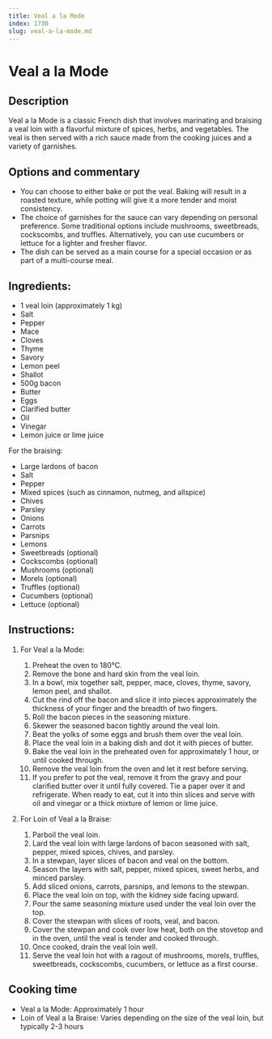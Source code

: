 ```yaml
---
title: Veal a la Mode
index: 1730
slug: veal-a-la-mode.md
---
```


# Veal a la Mode

## Description
Veal a la Mode is a classic French dish that involves marinating and braising a veal loin with a flavorful mixture of spices, herbs, and vegetables. The veal is then served with a rich sauce made from the cooking juices and a variety of garnishes.

## Options and commentary
- You can choose to either bake or pot the veal. Baking will result in a roasted texture, while potting will give it a more tender and moist consistency.
- The choice of garnishes for the sauce can vary depending on personal preference. Some traditional options include mushrooms, sweetbreads, cockscombs, and truffles. Alternatively, you can use cucumbers or lettuce for a lighter and fresher flavor.
- The dish can be served as a main course for a special occasion or as part of a multi-course meal.

## Ingredients:
- 1 veal loin (approximately 1 kg)
- Salt
- Pepper
- Mace
- Cloves
- Thyme
- Savory
- Lemon peel
- Shallot
- 500g bacon
- Butter
- Eggs
- Clarified butter
- Oil
- Vinegar
- Lemon juice or lime juice

For the braising:
- Large lardons of bacon
- Salt
- Pepper
- Mixed spices (such as cinnamon, nutmeg, and allspice)
- Chives
- Parsley
- Onions
- Carrots
- Parsnips
- Lemons
- Sweetbreads (optional)
- Cockscombs (optional)
- Mushrooms (optional)
- Morels (optional)
- Truffles (optional)
- Cucumbers (optional)
- Lettuce (optional)

## Instructions:
1. For Veal a la Mode:
   1. Preheat the oven to 180°C.
   2. Remove the bone and hard skin from the veal loin.
   3. In a bowl, mix together salt, pepper, mace, cloves, thyme, savory, lemon peel, and shallot.
   4. Cut the rind off the bacon and slice it into pieces approximately the thickness of your finger and the breadth of two fingers.
   5. Roll the bacon pieces in the seasoning mixture.
   6. Skewer the seasoned bacon tightly around the veal loin.
   7. Beat the yolks of some eggs and brush them over the veal loin.
   8. Place the veal loin in a baking dish and dot it with pieces of butter.
   9. Bake the veal loin in the preheated oven for approximately 1 hour, or until cooked through.
   10. Remove the veal loin from the oven and let it rest before serving.
   11. If you prefer to pot the veal, remove it from the gravy and pour clarified butter over it until fully covered. Tie a paper over it and refrigerate. When ready to eat, cut it into thin slices and serve with oil and vinegar or a thick mixture of lemon or lime juice.

2. For Loin of Veal a la Braise:
   1. Parboil the veal loin.
   2. Lard the veal loin with large lardons of bacon seasoned with salt, pepper, mixed spices, chives, and parsley.
   3. In a stewpan, layer slices of bacon and veal on the bottom.
   4. Season the layers with salt, pepper, mixed spices, sweet herbs, and minced parsley.
   5. Add sliced onions, carrots, parsnips, and lemons to the stewpan.
   6. Place the veal loin on top, with the kidney side facing upward.
   7. Pour the same seasoning mixture used under the veal loin over the top.
   8. Cover the stewpan with slices of roots, veal, and bacon.
   9. Cover the stewpan and cook over low heat, both on the stovetop and in the oven, until the veal is tender and cooked through.
   10. Once cooked, drain the veal loin well.
   11. Serve the veal loin hot with a ragout of mushrooms, morels, truffles, sweetbreads, cockscombs, cucumbers, or lettuce as a first course.

## Cooking time
- Veal a la Mode: Approximately 1 hour
- Loin of Veal a la Braise: Varies depending on the size of the veal loin, but typically 2-3 hours